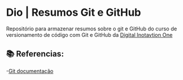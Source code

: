 
# Dio | Resumos Git e GitHub

Repositório para armazenar resumos sobre o git e GitHub
do curso de versionamento de código com Git e GitHub da [Digital Inotavtion One]()

## 📚 Referencias:

-[Git documentação](https://git-scm.com/docs)
